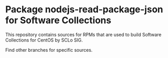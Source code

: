 # Package nodejs-read-package-json for Software Collections

This repository contains sources for RPMs that are used
to build Software Collections for CentOS by SCLo SIG.

Find other branches for specific sources.
